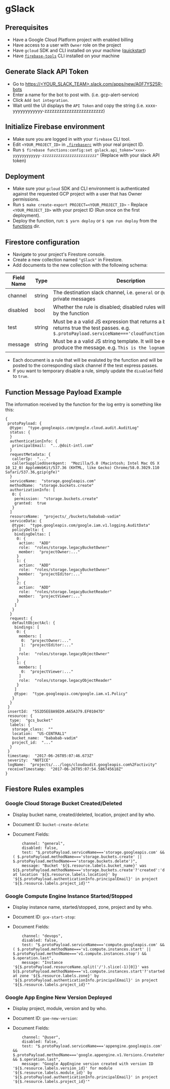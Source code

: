 # gSlack

## Prerequisites

- Have a Google Cloud Platform project with enabled billing
- Have access to a user with `Owner` role on the project
- Have `gcloud` SDK and CLI installed on your machine ([quickstart](https://cloud.google.com/sdk/docs/quickstarts))
- Have [`firebase-tools`](https://firebase.google.com/docs/cli/) CLI installed on your machine

## Generate Slack API Token

- Go to [https://<YOUR_SLACK_TEAM>.slack.com/apps/new/A0F7YS25R-bots]()
- Enter a name for the bot to post with. (i.e. gcp-alert-service)
- Click `Add bot integration`.
- Wait until the UI displays the `API Token` and copy the string (i.e. xxxx-yyyyyyyyyyyy-zzzzzzzzzzzzzzzzzzzzzzzz)

## Initialize Firebase environment

- Make sure you are logged in with your `firebase` CLI tool.
- Edit `<YOUR_PROJECT_ID>` in [`.firebaserc`](.firebaserc) with your real project ID.
- Run `$ firebase functions:config:set gslack.api_token="xxxx-yyyyyyyyyyyy-zzzzzzzzzzzzzzzzzzzzzzzz"` (Replace with your slack API token)

## Deployment

- Make sure your `gcloud` SDK and CLI environment is authenticated against the requested GCP project with a user that has Owner permissions.
- Run `$ make create-export PROJECT=<YOUR_PROJECT_ID>` - Replace `<YOUR_PROJECT_ID>` with your project ID (Run once on the first deployment).
- Deploy the function, run: `$ yarn deploy` or `$ npm run deploy` from the [functions](functions) dir.

## Firestore configuration

- Navigate to your project's Firestore console.
- Create a new collection named `"gSlack"` in Firestore.
- Add documents to the new collection with the following schema:

| Field Name | Type | Description |
| ------------- | ------------- | ------------- |
| channel | string | The destination slack channel, i.e. `general` or `@username` for private messages |
| disabled | bool | Whether the rule is disabled; disabled rules will not be evaluated by the function |
| test | string | Must be a a valid JS expression that returns a boolean. If it returns true the test passes. e.g. `$.protoPayload.serviceName==='cloudfunctions.googleapis.com'` |
| message | string | Must be a a valid JS string template. It will be evaluated to produce the message. e.g. `This is the logname: ${$.logName}` |

- Each document is a rule that will be evaluted by the function and will be posted to the corresponding slack channel if the test express passes.
- If you want to temporary disable a rule, simply update the `disabled` field to `true`.

## Function Message Payload Example

The information received by the function for the log entry is something like this:

```
{
 protoPayload: {
  @type:  "type.googleapis.com/google.cloud.audit.AuditLog"
  status: {
  }
  authenticationInfo: {
   principalEmail:  "...@doit-intl.com"
  }
  requestMetadata: {
   callerIp:  "..."
   callerSuppliedUserAgent:  "Mozilla/5.0 (Macintosh; Intel Mac OS X 10_12_0) AppleWebKit/537.36 (KHTML, like Gecko) Chrome/58.0.3029.110 Safari/537.36,gzip(gfe)"
  }
  serviceName:  "storage.googleapis.com"
  methodName:  "storage.buckets.create"
  authorizationInfo: [
   0: {
    permission:  "storage.buckets.create"
    granted:  true
   }
  ]
  resourceName:  "projects/_/buckets/bababab-vadim"
  serviceData: {
   @type:  "type.googleapis.com/google.iam.v1.logging.AuditData"
   policyDelta: {
    bindingDeltas: [
     0: {
      action:  "ADD"
      role:  "roles/storage.legacyBucketOwner"
      member:  "projectOwner:..."
     }
     1: {
      action:  "ADD"
      role:  "roles/storage.legacyBucketOwner"
      member:  "projectEditor:..."
     }
     2: {
      action:  "ADD"
      role:  "roles/storage.legacyBucketReader"
      member:  "projectViewer:..."
     }
    ]
   }
  }
  request: {
   defaultObjectAcl: {
    bindings: [
     0: {
      members: [
       0:  "projectOwner:..."
       1:  "projectEditor:..."
      ]
      role:  "roles/storage.legacyObjectOwner"
     }
     1: {
      members: [
       0:  "projectViewer:..."
      ]
      role:  "roles/storage.legacyObjectReader"
     }
    ]
    @type:  "type.googleapis.com/google.iam.v1.Policy"
   }
  }
 }
 insertId:  "552D5EE8A9ED9.A65A379.EF01047D"
 resource: {
  type:  "gcs_bucket"
  labels: {
   storage_class:  ""
   location:  "US-CENTRAL1"
   bucket_name:  "bababab-vadim"
   project_id:  "..."
  }
 }
 timestamp:  "2017-06-26T05:07:46.673Z"
 severity:  "NOTICE"
 logName:  "projects/.../logs/cloudaudit.googleapis.com%2Factivity"
 receiveTimestamp:  "2017-06-26T05:07:54.586745618Z"
}
```

## Fiestore Rules examples

### Google Cloud Storage Bucket Created/Deleted

* Display bucket name, created/deleted, location, project and by who.

* Document ID: `bucket-create-delete`:

* Document Fields:

    ```
        channel: "general",
        disabled: false,
        test: "$.protoPayload.serviceName==='storage.googleapis.com' && ( $.protoPayload.methodName==='storage.buckets.create' || $.protoPayload.methodName==='storage.buckets.delete')",
        message: "Bucket '${$.resource.labels.bucket_name}' was ${$.protoPayload.methodName==='storage.buckets.create'?'created':'deleted'} at location '${$.resource.labels.location}' by '${$.protoPayload.authenticationInfo.principalEmail}' in project '${$.resource.labels.project_id}'"

    ```

### Google Compute Engine Instance Started/Stopped

* Display instance name, started/stopped, zone, project and by who.

* Document ID: `gce-start-stop`:

* Document Fields:

    ```
        channel: "devops",
        disabled: false,
        test: "$.protoPayload.serviceName==='compute.googleapis.com' && ( $.protoPayload.methodName==='v1.compute.instances.start' || $.protoPayload.methodName==='v1.compute.instances.stop') && $.operation.last",
        message: "Instance '${$.protoPayload.resourceName.split('/').slice(-1)[0]}' was ${$.protoPayload.methodName==='v1.compute.instances.start'?'started':'stopped'} at zone '${$.resource.labels.zone}' by '${$.protoPayload.authenticationInfo.principalEmail}' in project '${$.resource.labels.project_id}'"
    ```

### Google App Engine New Version Deployed

* Display project, module, version and by who.

* Document ID: `gae-new-version`:

* Document Fields:

    ```
        channel: "@user",
        disabled: false,
        test: "$.protoPayload.serviceName==='appengine.googleapis.com' && $.protoPayload.methodName==='google.appengine.v1.Versions.CreateVersion' && $.operation.last",
        message: "Google AppEngine version created with version ID '${$.resource.labels.version_id}' for module '${$.resource.labels.module_id}' by '${$.protoPayload.authenticationInfo.principalEmail}' in project '${$.resource.labels.project_id}'"
    ```

